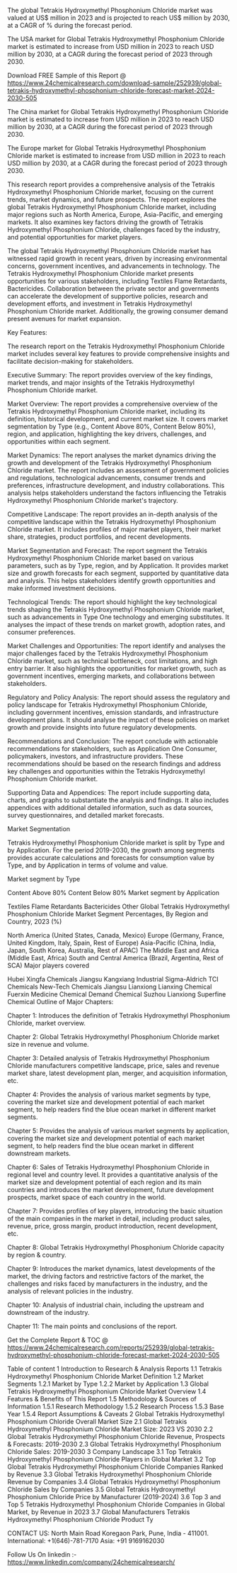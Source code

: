 The global Tetrakis Hydroxymethyl Phosphonium Chloride market was valued at US$ million in 2023 and is projected to reach US$ million by 2030, at a CAGR of % during the forecast period.

The USA market for Global Tetrakis Hydroxymethyl Phosphonium Chloride market is estimated to increase from USD million in 2023 to reach USD million by 2030, at a CAGR during the forecast period of 2023 through 2030.

Download FREE Sample of this Report @ https://www.24chemicalresearch.com/download-sample/252939/global-tetrakis-hydroxymethyl-phosphonium-chloride-forecast-market-2024-2030-505

The China market for Global Tetrakis Hydroxymethyl Phosphonium Chloride market is estimated to increase from USD million in 2023 to reach USD million by 2030, at a CAGR during the forecast period of 2023 through 2030.

The Europe market for Global Tetrakis Hydroxymethyl Phosphonium Chloride market is estimated to increase from USD million in 2023 to reach USD million by 2030, at a CAGR during the forecast period of 2023 through 2030.

This research report provides a comprehensive analysis of the Tetrakis Hydroxymethyl Phosphonium Chloride market, focusing on the current trends, market dynamics, and future prospects. The report explores the global Tetrakis Hydroxymethyl Phosphonium Chloride market, including major regions such as North America, Europe, Asia-Pacific, and emerging markets. It also examines key factors driving the growth of Tetrakis Hydroxymethyl Phosphonium Chloride, challenges faced by the industry, and potential opportunities for market players.

The global Tetrakis Hydroxymethyl Phosphonium Chloride market has witnessed rapid growth in recent years, driven by increasing environmental concerns, government incentives, and advancements in technology. The Tetrakis Hydroxymethyl Phosphonium Chloride market presents opportunities for various stakeholders, including Textiles Flame Retardants, Bactericides. Collaboration between the private sector and governments can accelerate the development of supportive policies, research and development efforts, and investment in Tetrakis Hydroxymethyl Phosphonium Chloride market. Additionally, the growing consumer demand present avenues for market expansion.

Key Features:

The research report on the Tetrakis Hydroxymethyl Phosphonium Chloride market includes several key features to provide comprehensive insights and facilitate decision-making for stakeholders.

Executive Summary: The report provides overview of the key findings, market trends, and major insights of the Tetrakis Hydroxymethyl Phosphonium Chloride market.

Market Overview: The report provides a comprehensive overview of the Tetrakis Hydroxymethyl Phosphonium Chloride market, including its definition, historical development, and current market size. It covers market segmentation by Type (e.g., Content Above 80%, Content Below 80%), region, and application, highlighting the key drivers, challenges, and opportunities within each segment.

Market Dynamics: The report analyses the market dynamics driving the growth and development of the Tetrakis Hydroxymethyl Phosphonium Chloride market. The report includes an assessment of government policies and regulations, technological advancements, consumer trends and preferences, infrastructure development, and industry collaborations. This analysis helps stakeholders understand the factors influencing the Tetrakis Hydroxymethyl Phosphonium Chloride market's trajectory.

Competitive Landscape: The report provides an in-depth analysis of the competitive landscape within the Tetrakis Hydroxymethyl Phosphonium Chloride market. It includes profiles of major market players, their market share, strategies, product portfolios, and recent developments.

Market Segmentation and Forecast: The report segment the Tetrakis Hydroxymethyl Phosphonium Chloride market based on various parameters, such as by Type, region, and by Application. It provides market size and growth forecasts for each segment, supported by quantitative data and analysis. This helps stakeholders identify growth opportunities and make informed investment decisions.

Technological Trends: The report should highlight the key technological trends shaping the Tetrakis Hydroxymethyl Phosphonium Chloride market, such as advancements in Type One technology and emerging substitutes. It analyses the impact of these trends on market growth, adoption rates, and consumer preferences.

Market Challenges and Opportunities: The report identify and analyses the major challenges faced by the Tetrakis Hydroxymethyl Phosphonium Chloride market, such as technical bottleneck, cost limitations, and high entry barrier. It also highlights the opportunities for market growth, such as government incentives, emerging markets, and collaborations between stakeholders.

Regulatory and Policy Analysis: The report should assess the regulatory and policy landscape for Tetrakis Hydroxymethyl Phosphonium Chloride, including government incentives, emission standards, and infrastructure development plans. It should analyse the impact of these policies on market growth and provide insights into future regulatory developments.

Recommendations and Conclusion: The report conclude with actionable recommendations for stakeholders, such as Application One Consumer, policymakers, investors, and infrastructure providers. These recommendations should be based on the research findings and address key challenges and opportunities within the Tetrakis Hydroxymethyl Phosphonium Chloride market.

Supporting Data and Appendices: The report include supporting data, charts, and graphs to substantiate the analysis and findings. It also includes appendices with additional detailed information, such as data sources, survey questionnaires, and detailed market forecasts.

Market Segmentation

Tetrakis Hydroxymethyl Phosphonium Chloride market is split by Type and by Application. For the period 2019-2030, the growth among segments provides accurate calculations and forecasts for consumption value by Type, and by Application in terms of volume and value.

Market segment by Type

Content Above 80%
Content Below 80%
Market segment by Application

Textiles Flame Retardants
Bactericides
Other
Global Tetrakis Hydroxymethyl Phosphonium Chloride Market Segment Percentages, By Region and Country, 2023 (%)

North America (United States, Canada, Mexico)
Europe (Germany, France, United Kingdom, Italy, Spain, Rest of Europe)
Asia-Pacific (China, India, Japan, South Korea, Australia, Rest of APAC)
The Middle East and Africa (Middle East, Africa)
South and Central America (Brazil, Argentina, Rest of SCA)
Major players covered

Hubei Xingfa Chemicals
Jiangsu Kangxiang Industrial
Sigma-Aldrich
TCI Chemicals
New-Tech Chemicals
Jiangsu Lianxiong
Lianxing Chemical
Fuerxin Medicine Chemical
Demand Chemical
Suzhou Lianxiong Superfine Chemical
Outline of Major Chapters:

Chapter 1: Introduces the definition of Tetrakis Hydroxymethyl Phosphonium Chloride, market overview.

Chapter 2: Global Tetrakis Hydroxymethyl Phosphonium Chloride market size in revenue and volume.

Chapter 3: Detailed analysis of Tetrakis Hydroxymethyl Phosphonium Chloride manufacturers competitive landscape, price, sales and revenue market share, latest development plan, merger, and acquisition information, etc.

Chapter 4: Provides the analysis of various market segments by type, covering the market size and development potential of each market segment, to help readers find the blue ocean market in different market segments.

Chapter 5: Provides the analysis of various market segments by application, covering the market size and development potential of each market segment, to help readers find the blue ocean market in different downstream markets.

Chapter 6: Sales of Tetrakis Hydroxymethyl Phosphonium Chloride in regional level and country level. It provides a quantitative analysis of the market size and development potential of each region and its main countries and introduces the market development, future development prospects, market space of each country in the world.

Chapter 7: Provides profiles of key players, introducing the basic situation of the main companies in the market in detail, including product sales, revenue, price, gross margin, product introduction, recent development, etc.

Chapter 8: Global Tetrakis Hydroxymethyl Phosphonium Chloride capacity by region & country.

Chapter 9: Introduces the market dynamics, latest developments of the market, the driving factors and restrictive factors of the market, the challenges and risks faced by manufacturers in the industry, and the analysis of relevant policies in the industry.

Chapter 10: Analysis of industrial chain, including the upstream and downstream of the industry.

Chapter 11: The main points and conclusions of the report.

Get the Complete Report & TOC @ https://www.24chemicalresearch.com/reports/252939/global-tetrakis-hydroxymethyl-phosphonium-chloride-forecast-market-2024-2030-505

Table of content
1 Introduction to Research & Analysis Reports
1.1 Tetrakis Hydroxymethyl Phosphonium Chloride Market Definition
1.2 Market Segments
1.2.1 Market by Type
1.2.2 Market by Application
1.3 Global Tetrakis Hydroxymethyl Phosphonium Chloride Market Overview
1.4 Features & Benefits of This Report
1.5 Methodology & Sources of Information
1.5.1 Research Methodology
1.5.2 Research Process
1.5.3 Base Year
1.5.4 Report Assumptions & Caveats
2 Global Tetrakis Hydroxymethyl Phosphonium Chloride Overall Market Size
2.1 Global Tetrakis Hydroxymethyl Phosphonium Chloride Market Size: 2023 VS 2030
2.2 Global Tetrakis Hydroxymethyl Phosphonium Chloride Revenue, Prospects & Forecasts: 2019-2030
2.3 Global Tetrakis Hydroxymethyl Phosphonium Chloride Sales: 2019-2030
3 Company Landscape
3.1 Top Tetrakis Hydroxymethyl Phosphonium Chloride Players in Global Market
3.2 Top Global Tetrakis Hydroxymethyl Phosphonium Chloride Companies Ranked by Revenue
3.3 Global Tetrakis Hydroxymethyl Phosphonium Chloride Revenue by Companies
3.4 Global Tetrakis Hydroxymethyl Phosphonium Chloride Sales by Companies
3.5 Global Tetrakis Hydroxymethyl Phosphonium Chloride Price by Manufacturer (2019-2024)
3.6 Top 3 and Top 5 Tetrakis Hydroxymethyl Phosphonium Chloride Companies in Global Market, by Revenue in 2023
3.7 Global Manufacturers Tetrakis Hydroxymethyl Phosphonium Chloride Product Ty

CONTACT US:
North Main Road Koregaon Park, Pune, India - 411001.
International: +1(646)-781-7170
Asia: +91 9169162030

Follow Us On linkedin :- https://www.linkedin.com/company/24chemicalresearch/
